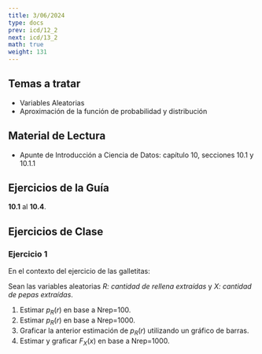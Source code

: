 ```yaml
---
title: 3/06/2024
type: docs
prev: icd/12_2
next: icd/13_2
math: true
weight: 131
---
```



## Temas a tratar

* Variables Aleatorias
* Aproximación de la función de probabilidad y distribución

## Material de Lectura

* Apunte de Introducción a Ciencia de Datos: capítulo 10, secciones 10.1 y 10.1.1

## Ejercicios de la Guía

**10.1** al **10.4**.

## Ejercicios de Clase

### Ejercicio 1

En el contexto del ejercicio de las galletitas:

Sean las variables aleatorias *R: cantidad de rellena extraídas* y *X: cantidad de pepas extraídas*.

1. Estimar $p_R(r)$ en base a Nrep=100.
2. Estimar $p_R(r)$ en base a Nrep=1000.
3. Graficar la anterior estimación de $p_R(r)$ utilizando un gráfico de barras.
4. Estimar y graficar $F_X(x)$ en base a Nrep=1000.
